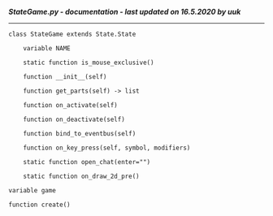 ***StateGame.py - documentation - last updated on 16.5.2020 by uuk***
___

    class StateGame extends State.State

        variable NAME

        static function is_mouse_exclusive()

        function __init__(self)

        function get_parts(self) -> list

        function on_activate(self)

        function on_deactivate(self)

        function bind_to_eventbus(self)

        function on_key_press(self, symbol, modifiers)

        static function open_chat(enter="")

        static function on_draw_2d_pre()

    variable game

    function create()